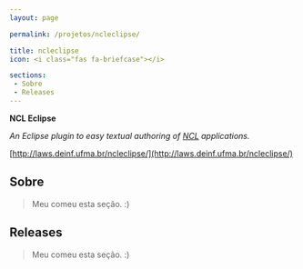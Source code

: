 ```yaml
---
layout: page

permalink: /projetos/ncleclipse/

title: ncleclipse
icon: <i class="fas fa-briefcase"></i>

sections:
 - Sobre
 - Releases
---
```


**NCL Eclipse**

*An Eclipse plugin to easy textual authoring of [NCL](http://ncl.org.br/) applications.*

<i class="fas fa-home fa-lg"></i> [http://laws.deinf.ufma.br/ncleclipse/](http://laws.deinf.ufma.br/ncleclipse/)

## Sobre

>  Meu [<i class="fas fa-dog"></i>](https://pt.wikipedia.org/wiki/Especial:Aleat%C3%B3ria) comeu esta seção. :)

## Releases

>  Meu [<i class="fas fa-dog"></i>](https://pt.wikipedia.org/wiki/Especial:Aleat%C3%B3ria) comeu esta seção. :)